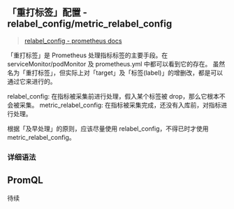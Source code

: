 ## 「重打标签」配置 - relabel_config/metric_relabel_config

>[relabel_config - prometheus docs](https://prometheus.io/docs/prometheus/latest/configuration/configuration/#relabel_config)

「重打标签」是 Prometheus 处理指标标签的主要手段。在 serviceMonitor/podMonitor 及 prometheus.yml 中都可以看到它的存在。
虽然名为「重打标签」，但实际上对「target」及「标签(label)」的增删改，都是可以通过它来进行的。

relabel_config: 在指标被采集前进行处理，假入某个标签被 drop，那么它根本不会被采集。
metric_relabel_config: 在指标被采集完成，还没有入库前，对指标进行处理。

根据「及早处理」的原则，应该尽量使用 relabel_config，不得已时才使用 metric_relabel_config。

### 详细语法



## PromQL

待续


